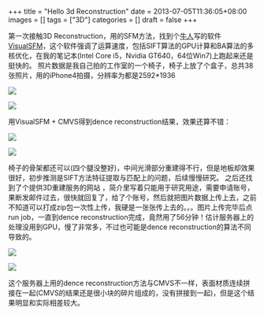 +++
title = "Hello 3d Reconstruction"
date = 2013-07-05T11:36:05+08:00
images = []
tags = ["3D"]
categories = []
draft = false
+++

第一次接触3D Reconstruction，用的SFM方法，找到个[牛人](http://homes.cs.washington.edu/~ccwu/)写的软件[VisualSFM](http://homes.cs.washington.edu/~ccwu/vsfm/)，这个软件强调了运算速度，包括SIFT算法的GPU计算和BA算法的多核优化，在我的笔记本(Intel Core i5，Nvidia GT640，64位Win7)上跑起来还是挺快的。
照片数据是我自己拍的工作室的一个椅子，椅子上放了个盒子，总共38张照片，用的iPhone4拍摄，分辨率为都是2592*1936

![](/media/3d-reconstruction/img00004.jpg)

![](/media/3d-reconstruction/img00005.jpg)

用VisualSFM + CMVS得到dence reconstruction结果，效果还算不错：

![](/media/3d-reconstruction/img00001.jpg)

![](/media/3d-reconstruction/img00006.jpg)

椅子的骨架都还可以(四个腿没整好)，中间光滑部分重建得不行，但是地板却效果很好，初步推测是SIFT方法特征提取与匹配上的问题，后续慢慢研究。
之后还找到了个提供3D重建服务的网站 ，简介里写着只能用于研究用途，需要申请账号，果断发邮件过去，很快就回复了，给了个账号，然后就把图片数据上传上去，之前不知道可以打成zip包一次性上传，我硬是一张张传上去的。。。图片上传完毕后点run job，一直到dence reconstruction完成，竟然用了56分钟！估计服务器上的处理没用到GPU，慢了非常多，不过也可能是dence reconstruction的算法不同导致的。

![](/media/3d-reconstruction/img00002.jpg)

![](/media/3d-reconstruction/img00003.jpg)

这个服务器上用的dence reconstruction方法与CMVS不一样，表面材质连续拼接在一起(CMVS的结果还是很小块的碎片组成的，没有拼接到一起)，但是这个结果明显和实际相差较大。
